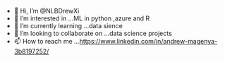 - 👋 Hi, I’m @NLBDrewXi
- 👀 I’m interested in ...ML in python ,azure and R
- 🌱 I’m currently learning ...data sience
- 💞️ I’m looking to collaborate on ...data science projects
- 📫 How to reach me ...https://www.linkedin.com/in/andrew-magenya-3b8197252/

<!---
NLBDrewXi/NLBDrewXi is a ✨ special ✨ repository because its `README.md` (this file) appears on your GitHub profile.
You can click the Preview link to take a look at your changes.
--->

